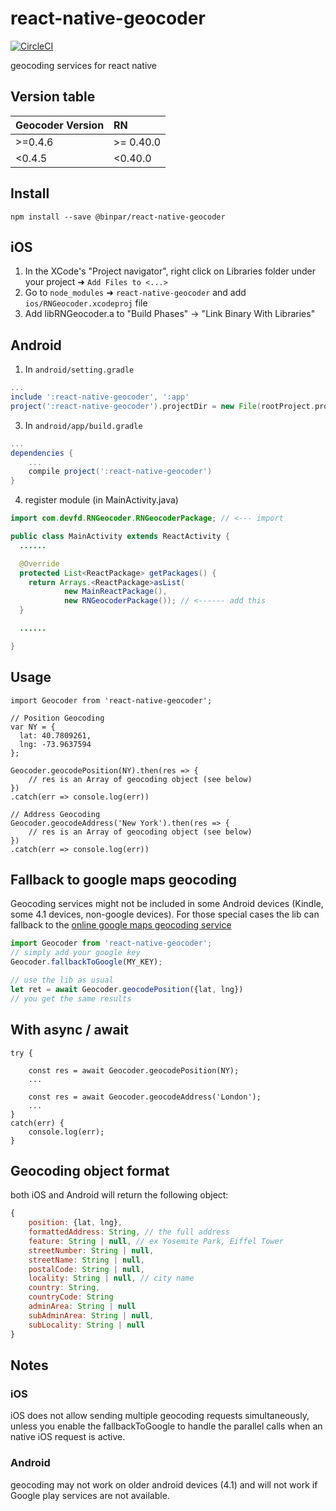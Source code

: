 

# react-native-geocoder 

[![CircleCI](https://circleci.com/gh/devfd/react-native-geocoder/tree/master.svg?style=shield)](https://circleci.com/gh/devfd/react-native-geocoder/tree/master)

geocoding services for react native


## Version table
| Geocoder Version | RN        |
| ------- |:----------|
| >=0.4.6   | >= 0.40.0 |
| <0.4.5   | <0.40.0   |


## Install
```
npm install --save @binpar/react-native-geocoder
```
## iOS

1. In the XCode's "Project navigator", right click on Libraries folder under your project ➜ `Add Files to <...>`
2. Go to `node_modules` ➜ `react-native-geocoder` and add `ios/RNGeocoder.xcodeproj` file
3. Add libRNGeocoder.a to "Build Phases" -> "Link Binary With Libraries"

## Android
1. In `android/setting.gradle`

```gradle
...
include ':react-native-geocoder', ':app'
project(':react-native-geocoder').projectDir = new File(rootProject.projectDir, '../node_modules/react-native-geocoder/android')
```

3. In `android/app/build.gradle`

```gradle
...
dependencies {
    ...
    compile project(':react-native-geocoder')
}
```

4. register module (in MainActivity.java)

```java
import com.devfd.RNGeocoder.RNGeocoderPackage; // <--- import

public class MainActivity extends ReactActivity {
  ......

  @Override
  protected List<ReactPackage> getPackages() {
    return Arrays.<ReactPackage>asList(
            new MainReactPackage(),
            new RNGeocoderPackage()); // <------ add this
  }

  ......

}

```

## Usage
```
import Geocoder from 'react-native-geocoder';

// Position Geocoding
var NY = {
  lat: 40.7809261,
  lng: -73.9637594
};

Geocoder.geocodePosition(NY).then(res => {
    // res is an Array of geocoding object (see below)
})
.catch(err => console.log(err))

// Address Geocoding
Geocoder.geocodeAddress('New York').then(res => {
    // res is an Array of geocoding object (see below)
})
.catch(err => console.log(err))
```

## Fallback to google maps geocoding

Geocoding services might not be included in some Android devices (Kindle, some 4.1 devices, non-google devices). For those special cases the lib can fallback to the [online google maps geocoding service](https://developers.google.com/maps/documentation/geocoding/intro#Geocoding)

```js
import Geocoder from 'react-native-geocoder';
// simply add your google key
Geocoder.fallbackToGoogle(MY_KEY);

// use the lib as usual
let ret = await Geocoder.geocodePosition({lat, lng})
// you get the same results

```

## With async / await
```
try {

    const res = await Geocoder.geocodePosition(NY);
    ...

    const res = await Geocoder.geocodeAddress('London');
    ...
}
catch(err) {
    console.log(err);
}
```

## Geocoding object format
both iOS and Android will return the following object:

```js
{
    position: {lat, lng},
    formattedAddress: String, // the full address
    feature: String | null, // ex Yosemite Park, Eiffel Tower
    streetNumber: String | null,
    streetName: String | null,
    postalCode: String | null,
    locality: String | null, // city name
    country: String, 
    countryCode: String
    adminArea: String | null
    subAdminArea: String | null,
    subLocality: String | null
}
```

## Notes

### iOS
iOS does not allow sending multiple geocoding requests simultaneously, unless you enable the fallbackToGoogle to handle the parallel calls when an native iOS request is active.

### Android
geocoding may not work on older android devices (4.1) and will not work if Google play services are not available.


